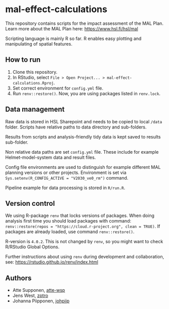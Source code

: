 # mal-effect-calculations
This repository contains scripts for the impact assessment of the MAL Plan.
Learn more about the MAL Plan here: https://www.hsl.fi/hsl/mal

Scripting language is mainly R so far. R enables easy plotting and manipulating of spatial features.

## How to run
1. Clone this repository.
2. In RStudio, select `File > Open Project... > mal-effect-calculations.Rproj`.
3. Set correct environment for `config.yml` file. 
4. Run `renv::restore()`. Now, you are using packages listed in `renv.lock`.

## Data management
Raw data is stored in HSL Sharepoint and needs to be copied to local `/data` folder.
Scripts have relative paths to data directory and sub-folders.

Results from scripts and analysis-friendly tidy data is kept saved to results sub-folder.

Non relative data paths are set `config.yml` file. 
These include for example Helmet-model-system data and result files.

Config file environments are used to distinguish for example different MAL planning versions or other projects. 
Environment is set via `Sys.setenv(R_CONFIG_ACTIVE = "V2030_ve0_rm")` command. 

Pipeline example for data processing is stored in `R/run.R`.

## Version control
We using R-package `renv` that locks versions of packages. When doing analysis first time you should
load packages with command: `renv::restore(repos = "https://cloud.r-project.org", clean = TRUE)`.
If packages are already loaded, use command `renv::restore()`.

R-version is `4.0.2`. This is not changed by `renv`, so you might want to check R/RStudio Global Options.

Further instructions about using `renv` during development and collaboration,
see: https://rstudio.github.io/renv/index.html

## Authors
- Atte Supponen, [atte-wsp](https://github.com/atte-wsp)
- Jens West, [zptro](https://github.com/zptro)
- Johanna Piipponen, [johpiip](https://github.com/johpiip)

